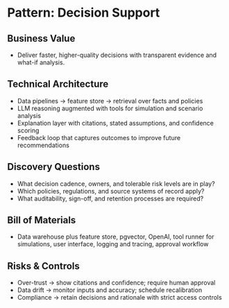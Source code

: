 ﻿# Pattern: Decision Support

## Business Value
- Deliver faster, higher-quality decisions with transparent evidence and what-if analysis.

## Technical Architecture
- Data pipelines -> feature store -> retrieval over facts and policies
- LLM reasoning augmented with tools for simulation and scenario analysis
- Explanation layer with citations, stated assumptions, and confidence scoring
- Feedback loop that captures outcomes to improve future recommendations

## Discovery Questions
- What decision cadence, owners, and tolerable risk levels are in play?
- Which policies, regulations, and source systems of record apply?
- What auditability, sign-off, and retention processes are required?

## Bill of Materials
- Data warehouse plus feature store, pgvector, OpenAI, tool runner for simulations, user interface, logging and tracing, approval workflow

## Risks & Controls
- Over-trust -> show citations and confidence; require human approval
- Data drift -> monitor inputs and accuracy; schedule recalibration
- Compliance -> retain decisions and rationale with strict access controls
